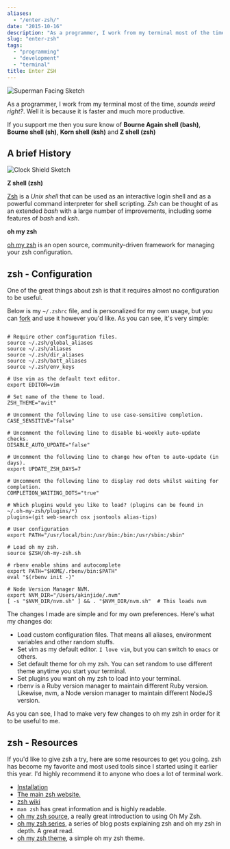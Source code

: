 ```yaml
---
aliases:
  - "/enter-zsh/"
date: "2015-10-16"
description: "As a programmer, I work from my terminal most of the time, sounds weird right? Well it is because it is faster and more productive."
slug: "enter-zsh"
tags:
  - "programming"
  - "development"
  - "terminal"
title: Enter ZSH
---
```



![Superman Facing Sketch][]


As a programmer, I work from my terminal most of the time, *sounds weird right?*. Well it is because it is faster and much more productive.

If you support me then you sure know of **Bourne Again shell (bash)**, **Bourne shell (sh)**, **Korn shell (ksh)** and **Z shell (zsh)**


## A brief History


![Clock Shield Sketch][]


**Z shell (zsh)**

[Zsh][] is a *Unix shell* that can be used as an interactive login shell and as a powerful command interpreter for shell scripting. *Zsh* can be thought of as an extended *bash* with a large number of improvements, including some features of *bash* and *ksh*.

**oh my zsh**

[oh my zsh][] is an open source, community-driven framework for managing your zsh configuration.


## zsh - Configuration

One of the great things about zsh is that it requires almost no configuration to be useful.

Below is my `~/.zshrc` file, and is personalized for my own usage, but you can [fork][] and use it however you'd like. As you can see, it's very simple:

```text

# Require other configuration files.
source ~/.zsh/global_aliases
source ~/.zsh/aliases
source ~/.zsh/dir_aliases
source ~/.zsh/batt_aliases
source ~/.zsh/env_keys

# Use vim as the default text editor.
export EDITOR=vim

# Set name of the theme to load.
ZSH_THEME="avit"

# Uncomment the following line to use case-sensitive completion.
CASE_SENSITIVE="false"

# Uncomment the following line to disable bi-weekly auto-update checks.
DISABLE_AUTO_UPDATE="false"

# Uncomment the following line to change how often to auto-update (in days).
export UPDATE_ZSH_DAYS=7

# Uncomment the following line to display red dots whilst waiting for completion.
COMPLETION_WAITING_DOTS="true"

# Which plugins would you like to load? (plugins can be found in ~/.oh-my-zsh/plugins/*)
plugins=(git web-search osx jsontools alias-tips)

# User configuration
export PATH="/usr/local/bin:/usr/bin:/bin:/usr/sbin:/sbin"

# Load oh my zsh.
source $ZSH/oh-my-zsh.sh

# rbenv enable shims and autocomplete
export PATH="$HOME/.rbenv/bin:$PATH"
eval "$(rbenv init -)"

# Node Version Manager NVM.
export NVM_DIR="/Users/akinjide/.nvm"
[ -s "$NVM_DIR/nvm.sh" ] && . "$NVM_DIR/nvm.sh"  # This loads nvm
```

The changes I made are simple and for my own preferences. Here's what my changes do:

-  Load custom configuration files. That means all aliases, environment variables and other random stuffs.
-  Set vim as my default editor. `I love vim`, but you can switch to `emacs` or others.
-  Set default theme for oh my zsh. You can set random to use different theme anytime you start your terminal.
-  Set plugins you want oh my zsh to load into your terminal.
-  rbenv is a Ruby version manager to maintain different Ruby version. Likewise, nvm, a Node version manager to maintain different NodeJS version.

As you can see, I had to make very few changes to oh my zsh in order for it to be useful to me.

## zsh - Resources

If you'd like to give zsh a try, here are some resources to get you going. zsh has become my favorite and most used tools since I started using it earlier this year. I'd highly recommend it to anyone who does a lot of terminal work.

-  [Installation][]
-  [The main zsh website.][Zsh]
-  [zsh wiki][]
-  `man zsh` has great information and is highly readable.
-  [oh my zsh source][oh my zsh], a really great introduction to using Oh My Zsh.
-  [oh my zsh series][], a series of blog posts explaining zsh and oh my zsh in depth. A great read.
-  [oh my zsh theme][], a simple oh my zsh theme.


  [Superman Facing Sketch]: /static/images/2015/superman-facing-sketch.jpg "Superman Facing Sketch"
  [Clock Shield Sketch]: /static/images/2015/clock-shield-sketch.jpg "Clock Shield Sketch"
  [Zsh]: http://www.zsh.org/ "Zsh powerful shell scripting"
  [oh my zsh]: http://ohmyz.sh/ "Oh My Zsh is a way of life"
  [fork]: https://github.com/akinjide/dot-zsh "My ZSH dotfiles."
  [Installation]: https://github.com/robbyrussell/oh-my-zsh/wiki/Installing-ZSH "Configuring oh my zsh"
  [zsh wiki]: http://zshwiki.org/home/ "Zsh wiki"
  [oh my zsh series]: https://www.smashingmagazine.com/2015/07/become-command-line-power-user-oh-my-zsh-z/ "Become A Command-Line Power User"
  [oh my zsh theme]: https://github.com/akinjide/chi "oh my zsh theme for zsh"
